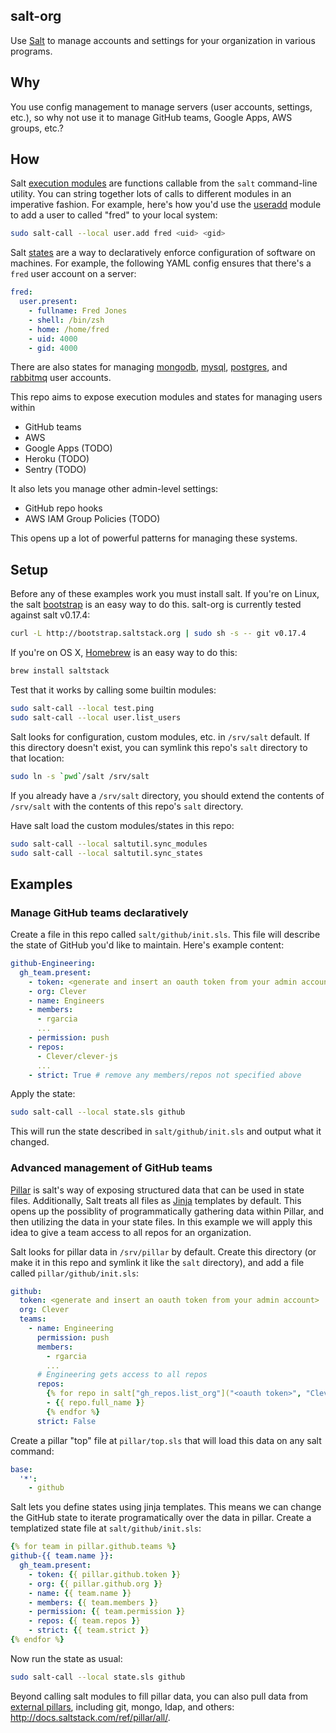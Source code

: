 ## salt-org

Use [Salt](http://www.saltstack.com) to manage accounts and settings for your organization in various programs.

## Why

You use config management to manage servers (user accounts, settings, etc.), so why not use it to manage GitHub teams, Google Apps, AWS groups, etc.?

## How

Salt [execution modules](http://docs.saltstack.com/ref/modules/) are functions callable from the `salt` command-line utility.
You can string together lots of calls to different modules in an imperative fashion.
For example, here's how you'd use the [useradd](http://docs.saltstack.com/ref/modules/all/salt.modules.useradd.html#module-salt.modules.useradd) module to add a user to called "fred" to your local system:

```bash
sudo salt-call --local user.add fred <uid> <gid>
```

Salt [states](http://docs.saltstack.com/ref/states/) are a way to declaratively enforce configuration of software on machines.
For example, the following YAML config ensures that there's a `fred` user account on a server:

```yaml
fred:
  user.present:
    - fullname: Fred Jones
    - shell: /bin/zsh
    - home: /home/fred
    - uid: 4000
    - gid: 4000
```

There are also states for managing [mongodb](http://docs.saltstack.com/ref/states/all/salt.states.mongodb_user.html), [mysql](http://docs.saltstack.com/ref/states/all/salt.states.mysql_user.html), [postgres](http://docs.saltstack.com/ref/states/all/salt.states.postgres_user.html), and [rabbitmq](http://docs.saltstack.com/ref/states/all/salt.states.rabbitmq_user.html) user accounts.

This repo aims to expose execution modules and states for managing users within

* GitHub teams
* AWS
* Google Apps (TODO)
* Heroku (TODO)
* Sentry (TODO)

It also lets you manage other admin-level settings:

* GitHub repo hooks
* AWS IAM Group Policies (TODO)

This opens up a lot of powerful patterns for managing these systems.

## Setup

Before any of these examples work you must install salt.
If you're on Linux, the salt [bootstrap](https://github.com/saltstack/salt-bootstrap) is an easy way to do this.
salt-org is currently tested against salt v0.17.4:

```bash
curl -L http://bootstrap.saltstack.org | sudo sh -s -- git v0.17.4
```

If you're on OS X, [Homebrew](http://brew.sh/) is an easy way to do this:
```bash
brew install saltstack
```

Test that it works by calling some builtin modules:

```bash
sudo salt-call --local test.ping
sudo salt-call --local user.list_users
```

Salt looks for configuration, custom modules, etc. in `/srv/salt` default.
If this directory doesn't exist, you can symlink this repo's `salt` directory to that location:

```bash
sudo ln -s `pwd`/salt /srv/salt
```

If you already have a `/srv/salt` directory, you should extend the contents of `/srv/salt` with the contents of this repo's `salt` directory.

Have salt load the custom modules/states in this repo:

```bash
sudo salt-call --local saltutil.sync_modules
sudo salt-call --local saltutil.sync_states
```

## Examples

### Manage GitHub teams declaratively

Create a file in this repo called `salt/github/init.sls`.
This file will describe the state of GitHub you'd like to maintain.
Here's example content:

```yaml
github-Engineering:
  gh_team.present:
    - token: <generate and insert an oauth token from your admin account>
    - org: Clever
    - name: Engineers
    - members:
      - rgarcia
      ...
    - permission: push
    - repos:
      - Clever/clever-js
      ...
    - strict: True # remove any members/repos not specified above
```

Apply the state:

```bash
sudo salt-call --local state.sls github
```

This will run the state described in `salt/github/init.sls` and output what it changed.

### Advanced management of GitHub teams

[Pillar](http://salt.readthedocs.org/en/latest/topics/pillar/) is salt's way of exposing structured data that can be used in state files.
Additionally, Salt treats all files as [Jinja](http://jinja.pocoo.org/docs/) templates by default.
This opens up the possiblity of programmatically gathering data within Pillar, and then utilizing the data in your state files.
In this example we will apply this idea to give a team access to all repos for an organization.

Salt looks for pillar data in `/srv/pillar` by default.
Create this directory (or make it in this repo and symlink it like the `salt` directory), and add a file called `pillar/github/init.sls`:

```yaml
github:
  token: <generate and insert an oauth token from your admin account>
  org: Clever
  teams:
    - name: Engineering
      permission: push
      members:
        - rgarcia
        ...
      # Engineering gets access to all repos
      repos:
        {% for repo in salt["gh_repos.list_org"]("<oauth token>", "Clever") %}
        - {{ repo.full_name }}
        {% endfor %}
      strict: False
```

Create a pillar "top" file at `pillar/top.sls` that will load this data on any salt command:

```yaml
base:
  '*':
    - github
```

Salt lets you define states using jinja templates.
This means we can change the GitHub state to iterate programatically over the data in pillar.
Create a templatized state file at `salt/github/init.sls`:

```yaml
{% for team in pillar.github.teams %}
github-{{ team.name }}:
  gh_team.present:
    - token: {{ pillar.github.token }}
    - org: {{ pillar.github.org }}
    - name: {{ team.name }}
    - members: {{ team.members }}
    - permission: {{ team.permission }}
    - repos: {{ team.repos }}
    - strict: {{ team.strict }}
{% endfor %}
```

Now run the state as usual:

```bash
sudo salt-call --local state.sls github
```

Beyond calling salt modules to fill pillar data, you can also pull data from [external pillars](https://salt.readthedocs.org/en/latest/topics/development/external_pillars.html), including git, mongo, ldap, and others: http://docs.saltstack.com/ref/pillar/all/.
